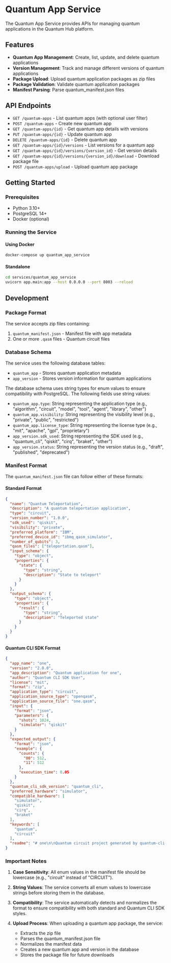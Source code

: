 # Quantum App Service

The Quantum App Service provides APIs for managing quantum applications in the Quantum Hub platform.

## Features

- **Quantum App Management**: Create, list, update, and delete quantum applications
- **Version Management**: Track and manage different versions of quantum applications
- **Package Upload**: Upload quantum application packages as zip files
- **Package Validation**: Validate quantum application packages
- **Manifest Parsing**: Parse quantum_manifest.json files

## API Endpoints

- `GET /quantum-apps` - List quantum apps (with optional user filter)
- `POST /quantum-apps` - Create new quantum app
- `GET /quantum-apps/{id}` - Get quantum app details with versions
- `PUT /quantum-apps/{id}` - Update quantum app
- `DELETE /quantum-apps/{id}` - Delete quantum app
- `GET /quantum-apps/{id}/versions` - List versions for a quantum app
- `GET /quantum-apps/{id}/versions/{version_id}` - Get version details
- `GET /quantum-apps/{id}/versions/{version_id}/download` - Download package file
- `POST /quantum-apps/upload` - Upload quantum app package

## Getting Started

### Prerequisites

- Python 3.10+
- PostgreSQL 14+
- Docker (optional)

### Running the Service

#### Using Docker

```bash
docker-compose up quantum_app_service
```

#### Standalone

```bash
cd services/quantum_app_service
uvicorn app.main:app --host 0.0.0.0 --port 8003 --reload
```

## Development

### Package Format

The service accepts zip files containing:

1. `quantum_manifest.json` - Manifest file with app metadata
2. One or more `.qasm` files - Quantum circuit files

### Database Schema

The service uses the following database tables:

- `quantum_app` - Stores quantum application metadata
- `app_version` - Stores version information for quantum applications

The database schema uses string types for enum values to ensure compatibility with PostgreSQL. The following fields use string values:

- `quantum_app.type`: String representing the application type (e.g., "algorithm", "circuit", "model", "tool", "agent", "library", "other")
- `quantum_app.visibility`: String representing the visibility level (e.g., "private", "public", "restricted")
- `quantum_app.license_type`: String representing the license type (e.g., "mit", "apache", "gpl", "proprietary")
- `app_version.sdk_used`: String representing the SDK used (e.g., "quantum_cli", "qiskit", "cirq", "braket", "other")
- `app_version.status`: String representing the version status (e.g., "draft", "published", "deprecated")

### Manifest Format

The `quantum_manifest.json` file can follow either of these formats:

#### Standard Format

```json
{
  "name": "Quantum Teleportation",
  "description": "A quantum teleportation application",
  "type": "circuit",
  "version_number": "1.0.0",
  "sdk_used": "qiskit",
  "visibility": "private",
  "preferred_platform": "IBM",
  "preferred_device_id": "ibmq_qasm_simulator",
  "number_of_qubits": 3,
  "qasm_files": ["teleportation.qasm"],
  "input_schema": {
    "type": "object",
    "properties": {
      "state": {
        "type": "string",
        "description": "State to teleport"
      }
    }
  },
  "output_schema": {
    "type": "object",
    "properties": {
      "result": {
        "type": "string",
        "description": "Teleported state"
      }
    }
  }
}
```

#### Quantum CLI SDK Format

```json
{
  "app_name": "one",
  "version": "2.0.0",
  "app_description": "Quantum application for one",
  "author": "Quantum CLI SDK User",
  "license": "mit",
  "format": "zip",
  "application_type": "circuit",
  "application_source_type": "openqasm",
  "application_source_file": "one.qasm",
  "input": {
    "format": "json",
    "parameters": {
      "shots": 1024,
      "simulator": "qiskit"
    }
  },
  "expected_output": {
    "format": "json",
    "example": {
      "counts": {
        "00": 512,
        "11": 512
      },
      "execution_time": 0.05
    }
  },
  "quantum_cli_sdk_version": "quantum_cli",
  "preferred_hardware": "simulator",
  "compatible_hardware": [
    "simulator",
    "qiskit",
    "cirq",
    "braket"
  ],
  "keywords": [
    "quantum",
    "circuit"
  ],
  "readme": "# one\n\nQuantum circuit project generated by quantum-cli-sdk."
}
```

### Important Notes

1. **Case Sensitivity**: All enum values in the manifest file should be lowercase (e.g., "circuit" instead of "CIRCUIT").

2. **String Values**: The service converts all enum values to lowercase strings before storing them in the database.

3. **Compatibility**: The service automatically detects and normalizes the format to ensure compatibility with both standard and Quantum CLI SDK styles.

4. **Upload Process**: When uploading a quantum app package, the service:
   - Extracts the zip file
   - Parses the quantum_manifest.json file
   - Normalizes the manifest data
   - Creates a new quantum app and version in the database
   - Stores the package file for future downloads
